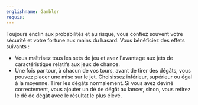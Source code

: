 ```yaml
---
englishname: Gambler
requis:
---
```

Toujours enclin aux probabilités et au risque, vous confiez souvent votre sécurité et votre fortune aux mains du hasard. Vous bénéficiez des effets suivants : 

 - Vous maîtrisez tous les sets de jeu et avez l'avantage aux jets de caractéristique relatifs aux jeux de chance.
 - Une fois par tour, à chacun de vos tours, avant de tirer des dégâts, vous pouvez placer une mise sur le jet. Choisissez inférieur, supérieur ou égal à la moyenne. Tirer les dégâts normalement. Si vous avez deviné correctement, vous ajouter un dé de dégât au lancer, sinon, vous retirez le dé de dégât avec le résultat le plus élevé. 
